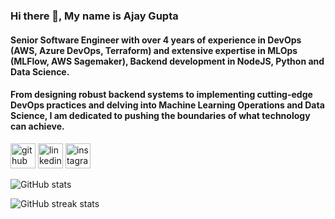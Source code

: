 ### Hi there 👋, My name is Ajay Gupta
#### Senior Software Engineer with over 4 years of experience in DevOps (AWS, Azure DevOps, Terraform) and extensive expertise in MLOps (MLFlow, AWS Sagemaker), Backend development in NodeJS, Python and Data Science. 
#### From designing robust backend systems to implementing cutting-edge DevOps practices and delving into Machine Learning Operations and Data Science, I am dedicated to pushing the boundaries of what technology can achieve.

<!-- Skills: NODE JS / EXPRESS JS / REACT / MONGO DB / JS / HTML / CSS -->


[<img src='https://cdn.jsdelivr.net/npm/simple-icons@3.0.1/icons/github.svg' alt='github' height='40'>](https://github.com/guptajay1)  [<img src='https://cdn.jsdelivr.net/npm/simple-icons@3.0.1/icons/linkedin.svg' alt='linkedin' height='40'>](https://www.linkedin.com/in/guptajay1/)  [<img src='https://cdn.jsdelivr.net/npm/simple-icons@3.0.1/icons/instagram.svg' alt='instagram' height='40'>](https://www.instagram.com/guptajay1/)  

![GitHub stats](https://github-readme-stats.vercel.app/api?username=guptajay1&show_icons=true&count_private=true)  

![GitHub streak stats](https://github-readme-streak-stats.herokuapp.com/?user=guptajay1)

<!--
**guptajay1/guptajay1** is a ✨ _special_ ✨ repository because its `README.md` (this file) appears on your GitHub profile.

Here are some ideas to get you started:

- 🔭 I’m currently working on ...
- 🌱 I’m currently learning ...
- 👯 I’m looking to collaborate on ...
- 🤔 I’m looking for help with ...
- 💬 Ask me about ...
- 📫 How to reach me: ...
- 😄 Pronouns: ...
- ⚡ Fun fact: ...
-->


